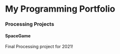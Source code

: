 # My Programming Portfolio

### Processing Projects

#### SpaceGame
Final Processing project for 2021!
